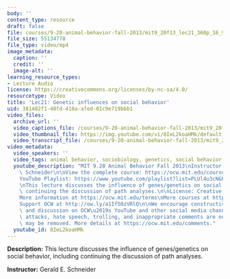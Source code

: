 ```yaml
---
body: ''
content_type: resource
draft: false
file: courses/9-20-animal-behavior-fall-2013/mit9_20f13_lec21_360p_16_9.mp4
file_size: 55134778
file_type: video/mp4
image_metadata:
  caption: ''
  credit: ''
  image-alt: ''
learning_resource_types:
- Lecture Audio
license: https://creativecommons.org/licenses/by-nc-sa/4.0/
resourcetype: Video
title: 'Lec21: Genetic influences on social behavior'
uid: 381482f1-40fd-410a-afed-01c9e719bbb1
video_files:
  archive_url: ''
  video_captions_file: /courses/9-20-animal-behavior-fall-2013/mit9_20f13_lec21_captions.vtt
  video_thumbnail_file: https://img.youtube.com/vi/8IeL2koaHMk/default.jpg
  video_transcript_file: /courses/9-20-animal-behavior-fall-2013/mit9_20f13_lec21_transcript.pdf
video_metadata:
  video_speakers: ''
  video_tags: animal behavior, sociobiology, genetics, social behavior
  youtube_description: "MIT 9.20 Animal Behavior Fall 2013\nInstructor: Gerald E.\
    \ Schneider\n\nView the complete course: https://ocw.mit.edu/courses/9-20-animal-behavior-fall-2013/\n\
    YouTube Playlist: https://www.youtube.com/playlist?list=PLUl4u3cNGP63TbPEWYEKOq8yAN8mEP_5O\n\
    \nThis lecture discusses the influence of genes/genetics on social behavior, including\
    \ continuing the discussion of path analyses.\n\nLicense: Creative Commons BY-NC-SA\n\
    More information at https://ocw.mit.edu/terms\nMore courses at https://ocw.mit.edu\n\
    Support OCW at http://ow.ly/a1If50zVRlQ\n\nWe encourage constructive comments\
    \ and discussion on OCW\u2019s YouTube and other social media channels. Personal\
    \ attacks, hate speech, trolling, and inappropriate comments are not allowed and\
    \ may be removed. More details at https://ocw.mit.edu/comments."
  youtube_id: 8IeL2koaHMk
---
```

**Description:** This lecture discusses the influence of genes/genetics on social behavior, including continuing the discussion of path analyses.

**Instructor:** Gerald E. Schneider